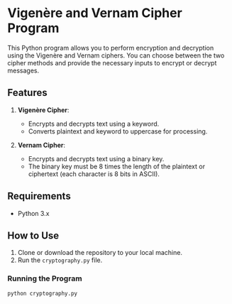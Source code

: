 # Vigenère and Vernam Cipher Program

This Python program allows you to perform encryption and decryption using the Vigenère and Vernam ciphers. You can choose between the two cipher methods and provide the necessary inputs to encrypt or decrypt messages.

## Features

1. **Vigenère Cipher**:
    - Encrypts and decrypts text using a keyword.
    - Converts plaintext and keyword to uppercase for processing.

2. **Vernam Cipher**:
    - Encrypts and decrypts text using a binary key.
    - The binary key must be 8 times the length of the plaintext or ciphertext (each character is 8 bits in ASCII).

## Requirements

- Python 3.x

## How to Use

1. Clone or download the repository to your local machine.
2. Run the `cryptography.py` file.

### Running the Program

```bash
python cryptography.py
```